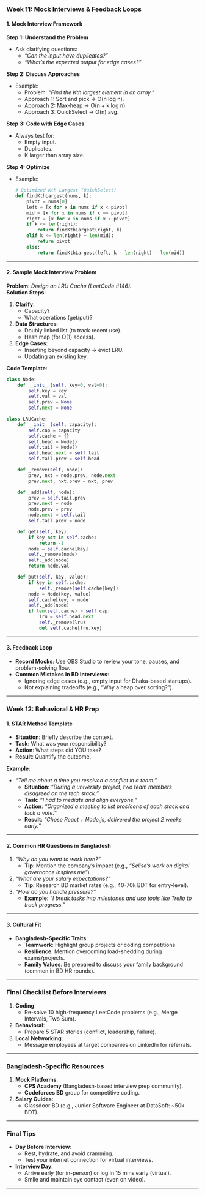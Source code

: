 
### **Week 11: Mock Interviews & Feedback Loops**  
#### **1. Mock Interview Framework**  
**Step 1: Understand the Problem**  
- Ask clarifying questions:  
  - *“Can the input have duplicates?”*  
  - *“What’s the expected output for edge cases?”*  

**Step 2: Discuss Approaches**  
- Example:  
  - Problem: *“Find the Kth largest element in an array.”*  
  - Approach 1: Sort and pick → O(n log n).  
  - Approach 2: Max-heap → O(n + k log n).  
  - Approach 3: QuickSelect → O(n) avg.  

**Step 3: Code with Edge Cases**  
- Always test for:  
  - Empty input.  
  - Duplicates.  
  - K larger than array size.  

**Step 4: Optimize**  
- Example:  
  ```python  
  # Optimized Kth Largest (QuickSelect)  
  def findKthLargest(nums, k):  
      pivot = nums[0]  
      left = [x for x in nums if x < pivot]  
      mid = [x for x in nums if x == pivot]  
      right = [x for x in nums if x > pivot]  
      if k <= len(right):  
          return findKthLargest(right, k)  
      elif k <= len(right) + len(mid):  
          return pivot  
      else:  
          return findKthLargest(left, k - len(right) - len(mid))  
  ```  

---

#### **2. Sample Mock Interview Problem**  
**Problem**: *Design an LRU Cache (LeetCode #146).*  
**Solution Steps**:  
1. **Clarify**:  
   - Capacity?  
   - What operations (get/put)?  
2. **Data Structures**:  
   - Doubly linked list (to track recent use).  
   - Hash map (for O(1) access).  
3. **Edge Cases**:  
   - Inserting beyond capacity → evict LRU.  
   - Updating an existing key.  

**Code Template**:  
```python  
class Node:  
    def __init__(self, key=0, val=0):  
        self.key = key  
        self.val = val  
        self.prev = None  
        self.next = None  

class LRUCache:  
    def __init__(self, capacity):  
        self.cap = capacity  
        self.cache = {}  
        self.head = Node()  
        self.tail = Node()  
        self.head.next = self.tail  
        self.tail.prev = self.head  

    def _remove(self, node):  
        prev, nxt = node.prev, node.next  
        prev.next, nxt.prev = nxt, prev  

    def _add(self, node):  
        prev = self.tail.prev  
        prev.next = node  
        node.prev = prev  
        node.next = self.tail  
        self.tail.prev = node  

    def get(self, key):  
        if key not in self.cache:  
            return -1  
        node = self.cache[key]  
        self._remove(node)  
        self._add(node)  
        return node.val  

    def put(self, key, value):  
        if key in self.cache:  
            self._remove(self.cache[key])  
        node = Node(key, value)  
        self.cache[key] = node  
        self._add(node)  
        if len(self.cache) > self.cap:  
            lru = self.head.next  
            self._remove(lru)  
            del self.cache[lru.key]  
```  

---

#### **3. Feedback Loop**  
- **Record Mocks**: Use OBS Studio to review your tone, pauses, and problem-solving flow.  
- **Common Mistakes in BD Interviews**:  
  - Ignoring edge cases (e.g., empty input for Dhaka-based startups).  
  - Not explaining tradeoffs (e.g., “Why a heap over sorting?”).  

---

### **Week 12: Behavioral & HR Prep**  
#### **1. STAR Method Template**  
- **Situation**: Briefly describe the context.  
- **Task**: What was your responsibility?  
- **Action**: What steps did YOU take?  
- **Result**: Quantify the outcome.  

**Example**:  
- *“Tell me about a time you resolved a conflict in a team.”*  
  - **Situation**: *“During a university project, two team members disagreed on the tech stack.”*  
  - **Task**: *“I had to mediate and align everyone.”*  
  - **Action**: *“Organized a meeting to list pros/cons of each stack and took a vote.”*  
  - **Result**: *“Chose React + Node.js, delivered the project 2 weeks early.”*  

---

#### **2. Common HR Questions in Bangladesh**  
1. *“Why do you want to work here?”*  
   - **Tip**: Mention the company’s impact (e.g., *“Selise’s work on digital governance inspires me”*).  
2. *“What are your salary expectations?”*  
   - **Tip**: Research BD market rates (e.g., 40-70k BDT for entry-level).  
3. *“How do you handle pressure?”*  
   - **Example**: *“I break tasks into milestones and use tools like Trello to track progress.”*  

---

#### **3. Cultural Fit**  
- **Bangladesh-Specific Traits**:  
  - **Teamwork**: Highlight group projects or coding competitions.  
  - **Resilience**: Mention overcoming load-shedding during exams/projects.  
  - **Family Values**: Be prepared to discuss your family background (common in BD HR rounds).  

---

### **Final Checklist Before Interviews**  
1. **Coding**:  
   - Re-solve 10 high-frequency LeetCode problems (e.g., Merge Intervals, Two Sum).  
2. **Behavioral**:  
   - Prepare 5 STAR stories (conflict, leadership, failure).  
3. **Local Networking**:  
   - Message employees at target companies on LinkedIn for referrals.  

---

### **Bangladesh-Specific Resources**  
1. **Mock Platforms**:  
   - **CPS Academy** (Bangladesh-based interview prep community).  
   - **Codeforces BD** group for competitive coding.  
2. **Salary Guides**:  
   - Glassdoor BD (e.g., Junior Software Engineer at DataSoft: ~50k BDT).  

---

### **Final Tips**  
- **Day Before Interview**:  
  - Rest, hydrate, and avoid cramming.  
  - Test your internet connection for virtual interviews.  
- **Interview Day**:  
  - Arrive early (for in-person) or log in 15 mins early (virtual).  
  - Smile and maintain eye contact (even on video).  

---